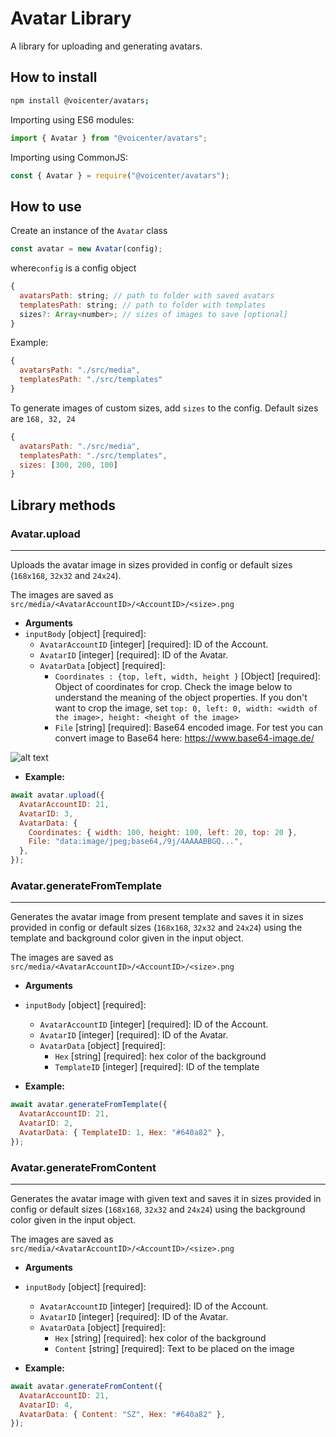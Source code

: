 # Avatar Library
A library for uploading and generating avatars.

## How to install
```bash
npm install @voicenter/avatars;
```

Importing using ES6 modules:
```js
import { Avatar } from "@voicenter/avatars";
```

Importing using CommonJS:
```js
const { Avatar } = require("@voicenter/avatars");
```
## How to use
Create an instance of the `Avatar` class
```js
const avatar = new Avatar(config);
```
where`config` is a config object

```js
{
  avatarsPath: string; // path to folder with saved avatars
  templatesPath: string; // path to folder with templates
  sizes?: Array<number>; // sizes of images to save [optional]
}
```

Example:
```js
{
  avatarsPath: "./src/media",
  templatesPath: "./src/templates"
}
```
To generate images of custom sizes, add `sizes` to the config. Default sizes are `168, 32, 24`
```js
{
  avatarsPath: "./src/media",
  templatesPath: "./src/templates",
  sizes: [300, 200, 100]        
}
```

## Library methods

### Avatar.upload
----
  Uploads the avatar image in sizes provided in config or default sizes (`168x168`, `32x32` and `24x24`).

The images are saved as `src/media/<AvatarAccountID>/<AccountID>/<size>.png`


* **Arguments**
* `inputBody` [object] [required]:
  * `AvatarAccountID` [integer] [required]: ID of the Account.
  * `AvatarID` [integer] [required]: ID of the Avatar.
  * `AvatarData` [object] [required]:
      * `Coordinates : {top, left, width, height }` [Object<integer>] [required]: Object of coordinates for crop. Check the image below to understand the meaning of the object properties. If you don't want to crop the image, set `top: 0, left: 0, width: <width of the image>, height: <height of the image>`
      * `File` [string] [required]: Base64 encoded image. For test you can convert image to Base64 here: <https://www.base64-image.de/>  


![alt text](https://i.ibb.co/NyryN25/image-2.png)

* **Example:**

```js
await avatar.upload({
  AvatarAccountID: 21,
  AvatarID: 3,
  AvatarData: {
    Coordinates: { width: 100, height: 100, left: 20, top: 20 },
    File: "data:image/jpeg;base64,/9j/4AAAABBGQ...",
  },
});

```



### Avatar.generateFromTemplate
----
  Generates the avatar image from present template and saves it in sizes provided in config or default sizes (`168x168`, `32x32` and `24x24`) using the template and background color given in the input object.

The images are saved as `src/media/<AvatarAccountID>/<AccountID>/<size>.png`

* **Arguments**

* `inputBody` [object] [required]:
  * `AvatarAccountID` [integer] [required]: ID of the Account.
  * `AvatarID` [integer] [required]: ID of the Avatar.
  * `AvatarData` [object] [required]:
      * `Hex` [string] [required]: hex color of the background
      * `TemplateID` [integer] [required]: ID of the template  



* **Example:**

```js
await avatar.generateFromTemplate({
  AvatarAccountID: 21,
  AvatarID: 2,
  AvatarData: { TemplateID: 1, Hex: "#640a82" },
});
```

### Avatar.generateFromContent
----
Generates the avatar image with given text and saves it in sizes provided in config or default sizes (`168x168`, `32x32` and `24x24`) using the background color given in the input object.

The images are saved as `src/media/<AvatarAccountID>/<AccountID>/<size>.png`

* **Arguments**

* `inputBody` [object] [required]:
  * `AvatarAccountID` [integer] [required]: ID of the Account.
  * `AvatarID` [integer] [required]: ID of the Avatar.
  * `AvatarData` [object] [required]:
    * `Hex` [string] [required]: hex color of the background
    * `Content` [string] [required]: Text to be placed on the image



* **Example:**

```js
await avatar.generateFromContent({
  AvatarAccountID: 21,
  AvatarID: 4,
  AvatarData: { Content: "SZ", Hex: "#640a82" },
});
```

